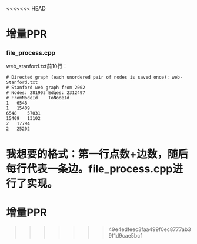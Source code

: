 <<<<<<< HEAD
# 增量PPR

### file_process.cpp
web_stanford.txt前10行：
```
# Directed graph (each unordered pair of nodes is saved once): web-Stanford.txt 
# Stanford web graph from 2002
# Nodes: 281903 Edges: 2312497
# FromNodeId	ToNodeId
1	6548
1	15409
6548	57031
15409	13102
2	17794
2	25202
```
我想要的格式：第一行点数+边数，随后每行代表一条边。file_process.cpp进行了实现。
=======
# 增量PPR
>>>>>>> 49e4edfeec3faa499f0ec8777ab39f1d9cae5bcf
